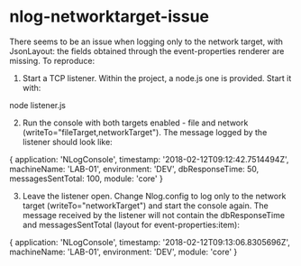 # nlog-networktarget-issue

There seems to be an issue when logging only to the network target, with JsonLayout: the fields obtained through the  event-properties renderer are missing. To reproduce:

1. Start a TCP listener. Within the project, a node.js one is provided. Start it with:

node listener.js

2. Run the console with both targets enabled - file and network (writeTo="fileTarget,networkTarget"). The message logged by the listener should look like:

{ application: 'NLogConsole',
  timestamp: '2018-02-12T09:12:42.7514494Z',
  machineName: 'LAB-01',
  environment: 'DEV',
  dbResponseTime: 50,
  messagesSentTotal: 100,
  module: 'core' }

3. Leave the listener open. Change Nlog.config to log only to the network target (writeTo="networkTarget") and start the console again. The message received by the listener will not contain the dbResponseTime and messagesSentTotal (layout for event-properties:item):

{ application: 'NLogConsole',
  timestamp: '2018-02-12T09:13:06.8305696Z',
  machineName: 'LAB-01',
  environment: 'DEV',
  module: 'core' }



